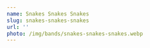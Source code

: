 ```yaml
---
name: Snakes Snakes Snakes
slug: snakes-snakes-snakes
url: ''
photo: /img/bands/snakes-snakes-snakes.webp
---
```

